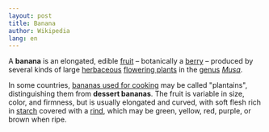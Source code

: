 ```yaml
---
layout: post
title: Banana
author: Wikipedia
lang: en
---
```


A **banana** is an elongated, edible [fruit](https://en.wikipedia.org/wiki/Fruit) – botanically a [berry](https://en.wikipedia.org/wiki/Berry_(botany)) – produced by several kinds of large [herbaceous](https://en.wikipedia.org/wiki/Herbaceous) [flowering plants](https://en.wikipedia.org/wiki/Flowering_plant) in the [genus](https://en.wikipedia.org/wiki/Genus) *[Musa](https://en.wikipedia.org/wiki/Musa_(genus))*.

In some countries, [bananas used for cooking](https://en.wikipedia.org/wiki/Cooking_banana) may be called "plantains", distinguishing them from **dessert bananas**. The fruit is variable in size, color, and firmness, but is usually elongated and curved, with soft flesh rich in [starch](https://en.wikipedia.org/wiki/Starch) covered with a [rind](https://en.wikipedia.org/wiki/Peel_(fruit)), which may be green, yellow, red, purple, or brown when ripe.
